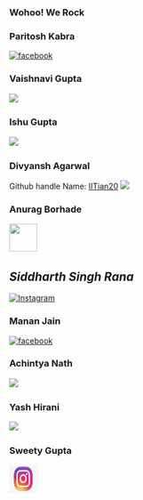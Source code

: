 ### Wohoo! We Rock
### Paritosh Kabra
<a href="https://www.facebook.com/paritosh.kabra.5"><img src = "icons8-facebook-64.png" alt="facebook"></a>

### Vaishnavi Gupta
<a href="https://www.facebook.com/people/Vaishnavi-Gupta/100023693208764/"><img src="https://image.flaticon.com/icons/png/128/1384/1384053.png" width="50px"></img></a>

### Ishu Gupta
<a href="https://www.facebook.com/profile.php?id=100055990445574"><img src="icons8-facebook-64.png"></img></a>


### Divyansh Agarwal
Github handle Name: [IITian20](https://github.com/IITian20)
[<img src="https://image.flaticon.com/icons/png/128/2111/2111425.png" height="50">](https://github.com/IITian20)


### Anurag Borhade
<a href="https://www.facebook.com/anurag.borhade"><img src = "https://www.flaticon.com/svg/vstatic/svg/1312/1312139.svg?token=exp=1617446639~hmac=5dd70a24446435e4a13f870b64764964" width="50px" height="50px"></a>
## _Siddharth Singh Rana_
<a href = "https://www.instagram.com/siddharth_93_sr/"><img src = "https://www.transparentpng.com/thumb/logo-instagram/347UuV-logo-instagram-free-download-transparent.png" alt = "Instagram" height="200px" width="25%"></a>

### Manan Jain
<a href="https://www.facebook.com/manan.jain.12532/"><img src = "icons8-facebook-64.png" alt="facebook"></a>

### Achintya Nath
<a href="https://www.facebook.com/achintya.nath.5492"><img src = "icons8-facebook-64.png"></a>

### Yash Hirani
<a href="https://www.facebook.com/yash.hirani.507679/"><img src = "icons8-facebook-64.png"></a>

### Sweety Gupta
<a href="https://www.instagram.com/svveetyx"><img src="instalogo.png" alt="instagram link" width="50px" height="50px"></a>